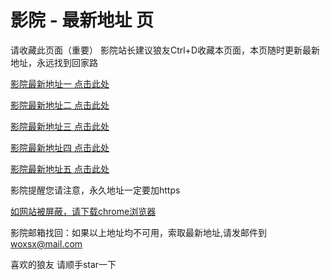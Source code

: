 # 影院 - 最新地址 页

请收藏此页面（重要）
影院站长建议狼友Ctrl+D收藏本页面，本页随时更新最新地址，永远找到回家路

[影院最新地址一 点击此处](https://5ee.buzz/) 

[影院最新地址二 点击此处](https://5dz.buzz/) 

[影院最新地址三 点击此处](https://5eb.buzz/) 

[影院最新地址四 点击此处](https://5ec.buzz/) 

[影院最新地址五 点击此处](https://5ed.buzz/) 

影院提醒您请注意，永久地址一定要加https

[如网站被屏蔽，请下载chrome浏览器](https://8xe23.com/chrome_93.0.4577.82.apk) 

影院邮箱找回：如果以上地址均不可用，索取最新地址,请发邮件到 woxsx@mail.com

喜欢的狼友 请顺手star一下